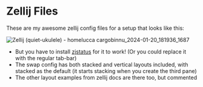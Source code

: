 # Zellij Files

These are my awesome zellij config files for a setup that looks like this:

![Zellij (quiet-ukulele) - homelucca cargobinnu_2024-01-20_181936_1687](https://github.com/luccahuguet/zellij-files/assets/27565287/921927ce-2684-4a6d-9051-84016f0d6af6)

- But you have to install [zjstatus](https://github.com/dj95/zjstatus) for it to work! (Or you could replace it with the regular tab-bar)
- The swap config has both stacked and vertical layouts included, with stacked as the default (it starts stacking when you create the third pane)
- The other layout examples from zellij docs are there too, but commented 
